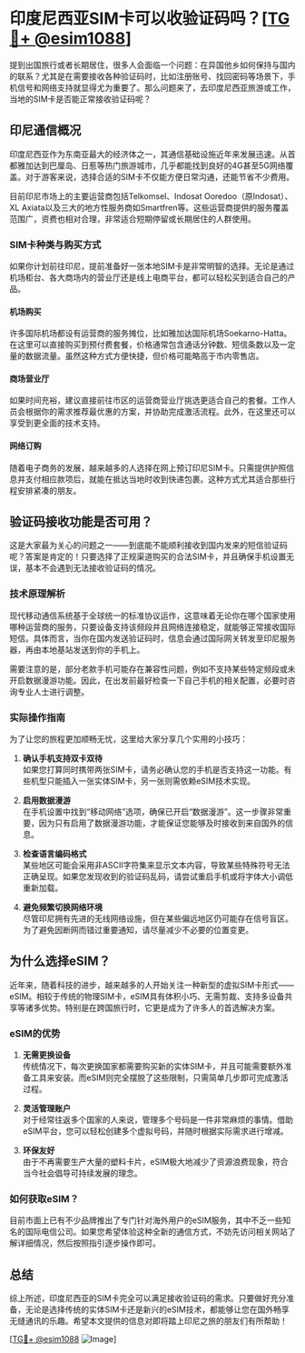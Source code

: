 # 印度尼西亚SIM卡可以收验证码吗？[[TG💪+ @esim1088](https://t.me/s/esim1088)]

提到出国旅行或者长期居住，很多人会面临一个问题：在异国他乡如何保持与国内的联系？尤其是在需要接收各种验证码时，比如注册账号、找回密码等场景下，手机信号和网络支持就显得尤为重要了。那么问题来了，去印度尼西亚旅游或工作，当地的SIM卡是否能正常接收验证码呢？

## 印尼通信概况

印度尼西亚作为东南亚最大的经济体之一，其通信基础设施近年来发展迅速。从首都雅加达到巴厘岛、日惹等热门旅游城市，几乎都能找到良好的4G甚至5G网络覆盖。对于游客来说，选择合适的SIM卡不仅能方便日常沟通，还能节省不少费用。

目前印尼市场上的主要运营商包括Telkomsel、Indosat Ooredoo（原Indosat）、XL Axiata以及三大的地方性服务商如Smartfren等。这些运营商提供的服务覆盖范围广，资费也相对合理，非常适合短期停留或长期居住的人群使用。

### SIM卡种类与购买方式

如果你计划前往印尼，提前准备好一张本地SIM卡是非常明智的选择。无论是通过机场柜台、各大商场内的营业厅还是线上电商平台，都可以轻松买到适合自己的产品。

#### 机场购买
许多国际机场都设有运营商的服务摊位，比如雅加达国际机场Soekarno-Hatta。在这里可以直接购买到预付费套餐，价格通常包含通话分钟数、短信条数以及一定量的数据流量。虽然这种方式方便快捷，但价格可能略高于市内零售店。

#### 商场营业厅
如果时间充裕，建议直接前往市区的运营商营业厅挑选更适合自己的套餐。工作人员会根据你的需求推荐最优惠的方案，并协助完成激活流程。此外，在这里还可以享受到更全面的技术支持。

#### 网络订购
随着电子商务的发展，越来越多的人选择在网上预订印尼SIM卡。只需提供护照信息并支付相应款项后，就能在抵达当地时收到快递包裹。这种方式尤其适合那些行程安排紧凑的朋友。

## 验证码接收功能是否可用？

这是大家最为关心的问题之一——到底能不能顺利接收到国内发来的短信验证码呢？答案是肯定的！只要选择了正规渠道购买的合法SIM卡，并且确保手机设置无误，基本不会遇到无法接收验证码的情况。

### 技术原理解析

现代移动通信系统基于全球统一的标准协议运作，这意味着无论你在哪个国家使用哪种运营商的服务，只要设备支持该频段并且网络连接稳定，就能够正常接收国际短信。具体而言，当你在国内发送验证码时，信息会通过国际网关转发至印尼服务器，再由本地基站发送到你的手机上。

需要注意的是，部分老款手机可能存在兼容性问题，例如不支持某些特定频段或未开启数据漫游功能。因此，在出发前最好检查一下自己手机的相关配置，必要时咨询专业人士进行调整。

### 实际操作指南

为了让您的旅程更加顺畅无忧，这里给大家分享几个实用的小技巧：

1. **确认手机支持双卡双待**  
   如果您打算同时携带两张SIM卡，请务必确认您的手机是否支持这一功能。有些机型只能插入一张实体SIM卡，另一张则需依赖eSIM技术实现。

2. **启用数据漫游**  
   在手机设置中找到“移动网络”选项，确保已开启“数据漫游”。这一步骤非常重要，因为只有启用了数据漫游功能，才能保证您能够及时接收到来自国外的信息。

3. **检查语言编码格式**  
   某些地区可能会采用非ASCII字符集来显示文本内容，导致某些特殊符号无法正确呈现。如果您发现收到的验证码乱码，请尝试重启手机或将字体大小调低重新加载。

4. **避免频繁切换网络环境**  
   尽管印尼拥有先进的无线网络设施，但在某些偏远地区仍可能存在信号盲区。为了避免因断网而错过重要通知，请尽量减少不必要的位置变更。

## 为什么选择eSIM？

近年来，随着科技的进步，越来越多的人开始关注一种新型的虚拟SIM卡形式——eSIM。相较于传统的物理SIM卡，eSIM具有体积小巧、无需剪裁、支持多设备共享等诸多优势。特别是在跨国旅行时，它更是成为了许多人的首选解决方案。

### eSIM的优势

1. **无需更换设备**  
   传统情况下，每次更换国家都需要购买新的实体SIM卡，并且可能需要额外准备工具来安装。而eSIM则完全摆脱了这些限制，只需简单几步即可完成激活过程。

2. **灵活管理账户**  
   对于经常往返多个国家的人来说，管理多个号码是一件非常麻烦的事情。借助eSIM平台，您可以轻松创建多个虚拟号码，并随时根据实际需求进行增减。

3. **环保友好**  
   由于不再需要生产大量的塑料卡片，eSIM极大地减少了资源浪费现象，符合当今社会倡导可持续发展的理念。

### 如何获取eSIM？

目前市面上已有不少品牌推出了专门针对海外用户的eSIM服务，其中不乏一些知名的国际电信公司。如果您希望体验这种全新的通信方式，不妨先访问相关网站了解详细情况，然后按照指引逐步操作即可。

## 总结

综上所述，印度尼西亚的SIM卡完全可以满足接收验证码的需求。只要做好充分准备，无论是选择传统的实体SIM卡还是新兴的eSIM技术，都能够让您在国外畅享无缝通讯的乐趣。希望本文提供的信息对即将踏上印尼之旅的朋友们有所帮助！

[[TG💪+ @esim1088](https://t.me/s/esim1088) ![Image](https://i.postimg.cc/4NQfJmqS/Snipaste-2025-05-13-00-14-12.png)]